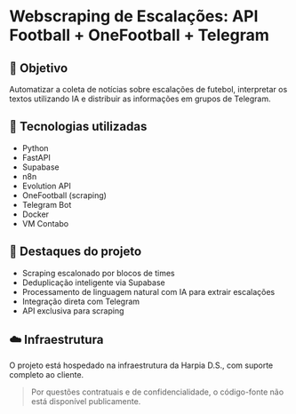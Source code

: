 # Webscraping de Escalações: API Football + OneFootball + Telegram

## 🎯 Objetivo
Automatizar a coleta de notícias sobre escalações de futebol, interpretar os textos utilizando IA e distribuir as informações em grupos de Telegram.

## 🧰 Tecnologias utilizadas
- Python
- FastAPI
- Supabase
- n8n
- Evolution API
- OneFootball (scraping)
- Telegram Bot
- Docker
- VM Contabo

## 🚀 Destaques do projeto
- Scraping escalonado por blocos de times
- Deduplicação inteligente via Supabase
- Processamento de linguagem natural com IA para extrair escalações
- Integração direta com Telegram
- API exclusiva para scraping

## ☁️ Infraestrutura
O projeto está hospedado na infraestrutura da Harpia D.S., com suporte completo ao cliente.

> Por questões contratuais e de confidencialidade, o código-fonte não está disponível publicamente.
